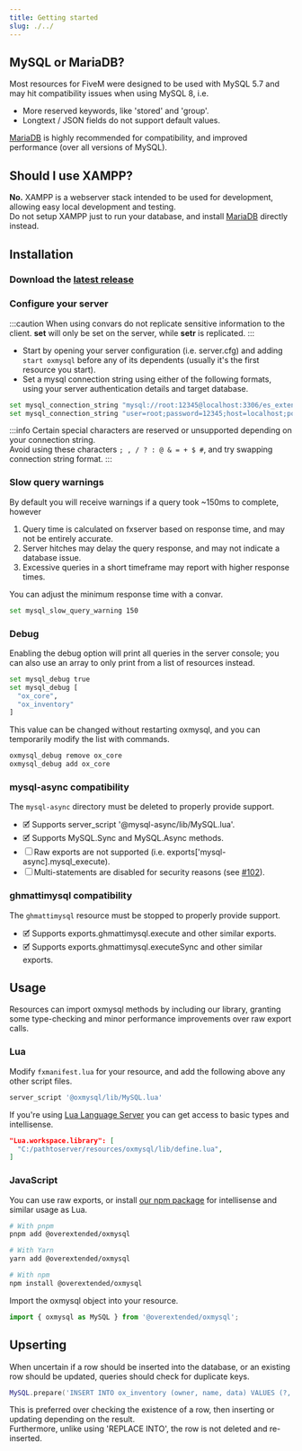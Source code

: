 ```yaml
---
title: Getting started
slug: ./../
---
```


## MySQL or MariaDB?

Most resources for FiveM were designed to be used with MySQL 5.7 and may hit compatibility issues when using MySQL 8, i.e.

- More reserved keywords, like 'stored' and 'group'.
- Longtext / JSON fields do not support default values.

[MariaDB](https://mariadb.com/downloads/community/) is highly recommended for compatibility, and improved performance (over all versions of MySQL).

## Should I use XAMPP?

**No.** XAMPP is a webserver stack intended to be used for development, allowing easy local development and testing.  
Do not setup XAMPP just to run your database, and install [MariaDB](https://mariadb.com/downloads/community/) directly instead.

## Installation

### Download the [latest release](https://github.com/overextended/oxmysql/releases/latest)

### Configure your server

:::caution
When using convars do not replicate sensitive information to the client. **set** will only be set on the server, while **setr** is replicated.
:::

- Start by opening your server configuration (i.e. server.cfg) and adding `start oxmysql` before any of its dependents (usually it's the first resource you start).
- Set a mysql connection string using either of the following formats, using your server authentication details and target database.

```bash
set mysql_connection_string "mysql://root:12345@localhost:3306/es_extended"
set mysql_connection_string "user=root;password=12345;host=localhost;port=3306;database=es_extended"
```

:::info
Certain special characters are reserved or unsupported depending on your connection string.  
Avoid using these characters `; , / ? : @ & = + $ #`, and try swapping connection string format.
:::

### Slow query warnings

By default you will receive warnings if a query took ~150ms to complete, however

1. Query time is calculated on fxserver based on response time, and may not be entirely accurate.
2. Server hitches may delay the query response, and may not indicate a database issue.
3. Excessive queries in a short timeframe may report with higher response times.

You can adjust the minimum response time with a convar.

```bash
set mysql_slow_query_warning 150
```

### Debug

Enabling the debug option will print all queries in the server console; you can also use an array to only print from a list of resources instead.

```bash
set mysql_debug true
set mysql_debug [
  "ox_core",
  "ox_inventory"
]
```

This value can be changed without restarting oxmysql, and you can temporarily modify the list with commands.

```bash
oxmysql_debug remove ox_core
oxmysql_debug add ox_core
```

### mysql-async compatibility

The `mysql-async` directory must be deleted to properly provide support.

- 🗹 Supports server_script '@mysql-async/lib/MySQL.lua'.
- 🗹 Supports MySQL.Sync and MySQL.Async methods.
- ☐ Raw exports are not supported (i.e. exports['mysql-async].mysql_execute).
- ☐ Multi-statements are disabled for security reasons (see [#102](https://github.com/overextended/oxmysql/issues/102)).

### ghmattimysql compatibility

The `ghmattimysql` resource must be stopped to properly provide support.

- 🗹 Supports exports.ghmattimysql.execute and other similar exports.
- 🗹 Supports exports.ghmattimysql.executeSync and other similar exports.

## Usage

Resources can import oxmysql methods by including our library, granting some type-checking and minor performance improvements over raw export calls.

### Lua

Modify `fxmanifest.lua` for your resource, and add the following above any other script files.

```lua
server_script '@oxmysql/lib/MySQL.lua'
```

If you're using [Lua Language Server](https://marketplace.visualstudio.com/items?itemName=sumneko.lua) you can get access to basic types and intellisense.

```json
"Lua.workspace.library": [
  "C:/pathtoserver/resources/oxmysql/lib/define.lua",
]
```

### JavaScript

You can use raw exports, or install [our npm package](https://www.npmjs.com/package/@overextended/oxmysql) for intellisense and similar usage as Lua.

```bash
# With pnpm
pnpm add @overextended/oxmysql

# With Yarn
yarn add @overextended/oxmysql

# With npm
npm install @overextended/oxmysql
```

Import the oxmysql object into your resource.

```js
import { oxmysql as MySQL } from '@overextended/oxmysql';
```

## Upserting

When uncertain if a row should be inserted into the database, or an existing row should be updated, queries should check for duplicate keys.

```lua
MySQL.prepare('INSERT INTO ox_inventory (owner, name, data) VALUES (?, ?, ?) ON DUPLICATE KEY UPDATE data = VALUES(data)', { owner, dbId, inventory })
```

This is preferred over checking the existence of a row, then inserting or updating depending on the result.  
Furthermore, unlike using 'REPLACE INTO', the row is not deleted and re-inserted.
